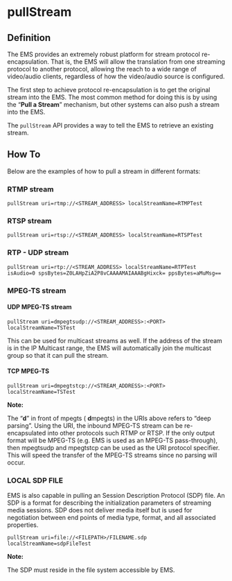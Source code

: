 # pullStream



## Definition

The EMS provides an extremely robust platform for stream protocol re-encapsulation. That is, the EMS will allow the translation from one streaming protocol to another protocol, allowing the reach to a wide range of video/audio clients, regardless of how the video/audio source is configured.

The first step to achieve protocol re-encapsulation is to get the original stream into the EMS. The most common method for doing this is by using the “**Pull a Stream**” mechanism, but other systems can also push a stream into the EMS.

The `pullStream` API provides a way to tell the EMS to retrieve an existing stream.



## How To

Below are the examples of how to pull a stream in different formats:

### RTMP stream

```
pullStream uri=rtmp://<STREAM_ADDRESS> localStreamName=RTMPTest
```



### RTSP stream

```
pullStream uri=rtsp://<STREAM_ADDRESS> localStreamName=RTSPTest
```



### RTP - UDP stream

```
pullStream uri=rtp://<STREAM_ADDRESS> localStreamName=RTPTest isAudio=0 spsBytes=Z0LAHpZiA2P8vCAAAAMAIAAABgHixck= ppsBytes=aMuMsg==
```



### MPEG-TS stream

#### UDP MPEG-TS stream

```
pullStream uri=dmpegtsudp://<STREAM_ADDRESS>:<PORT> localStreamName=TSTest
```

This can be used for multicast streams as well. If the address of the stream is in the IP Multicast range, the EMS will automatically join the multicast group so that it can pull the stream.

#### TCP MPEG-TS

```
pullStream uri=dmpegtstcp://<STREAM_ADDRESS>:<PORT> localStreamName=TSTest
```

**Note:**

The “**d**” in front of mpegts ( **d**mpegts) in the URIs above refers to “deep parsing”. Using the URI, the inbound MPEG-TS stream can be re-encapsulated into other protocols such RTMP or RTSP. If the only output format will be MPEG-TS (e.g. EMS is used as an MPEG-TS pass-through), then mpegtsudp and mpegtstcp can be used as the URI protocol specifier. This will speed the transfer of the MPEG-TS streams since no parsing will occur.



### LOCAL SDP FILE

EMS is also capable in pulling an Session Description Protocol (SDP) file. An SDP is a format for describing the initialization parameters of streaming media sessions. SDP does not deliver media itself but is used for negotiation between end points of media type, format, and all associated properties.

```
pullStream uri=file://<FILEPATH>/FILENAME.sdp localStreamName=sdpFileTest
```

**Note:**

The SDP must reside in the file system accessible by EMS.